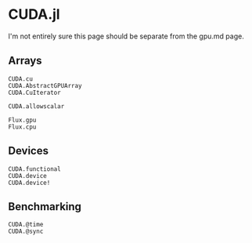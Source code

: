 # CUDA.jl

I'm not entirely sure this page should be separate from the gpu.md page. 


## Arrays

```@docs
CUDA.cu
CUDA.AbstractGPUArray
CUDA.CuIterator
```

```@docs
CUDA.allowscalar
```

```@docs
Flux.gpu
Flux.cpu
```


## Devices

```@docs
CUDA.functional
CUDA.device
CUDA.device!
```


## Benchmarking

```@docs
CUDA.@time
CUDA.@sync
```
